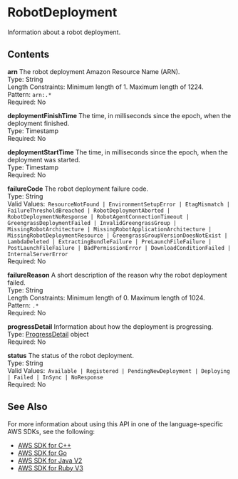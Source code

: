# RobotDeployment<a name="API_RobotDeployment"></a>

Information about a robot deployment\.

## Contents<a name="API_RobotDeployment_Contents"></a>

 **arn**   <a name="robomaker-Type-RobotDeployment-arn"></a>
The robot deployment Amazon Resource Name \(ARN\)\.  
Type: String  
Length Constraints: Minimum length of 1\. Maximum length of 1224\.  
Pattern: `arn:.*`   
Required: No

 **deploymentFinishTime**   <a name="robomaker-Type-RobotDeployment-deploymentFinishTime"></a>
The time, in milliseconds since the epoch, when the deployment finished\.  
Type: Timestamp  
Required: No

 **deploymentStartTime**   <a name="robomaker-Type-RobotDeployment-deploymentStartTime"></a>
The time, in milliseconds since the epoch, when the deployment was started\.  
Type: Timestamp  
Required: No

 **failureCode**   <a name="robomaker-Type-RobotDeployment-failureCode"></a>
The robot deployment failure code\.  
Type: String  
Valid Values:` ResourceNotFound | EnvironmentSetupError | EtagMismatch | FailureThresholdBreached | RobotDeploymentAborted | RobotDeploymentNoResponse | RobotAgentConnectionTimeout | GreengrassDeploymentFailed | InvalidGreengrassGroup | MissingRobotArchitecture | MissingRobotApplicationArchitecture | MissingRobotDeploymentResource | GreengrassGroupVersionDoesNotExist | LambdaDeleted | ExtractingBundleFailure | PreLaunchFileFailure | PostLaunchFileFailure | BadPermissionError | DownloadConditionFailed | InternalServerError`   
Required: No

 **failureReason**   <a name="robomaker-Type-RobotDeployment-failureReason"></a>
A short description of the reason why the robot deployment failed\.  
Type: String  
Length Constraints: Minimum length of 0\. Maximum length of 1024\.  
Pattern: `.*`   
Required: No

 **progressDetail**   <a name="robomaker-Type-RobotDeployment-progressDetail"></a>
Information about how the deployment is progressing\.  
Type: [ProgressDetail](API_ProgressDetail.md) object  
Required: No

 **status**   <a name="robomaker-Type-RobotDeployment-status"></a>
The status of the robot deployment\.  
Type: String  
Valid Values:` Available | Registered | PendingNewDeployment | Deploying | Failed | InSync | NoResponse`   
Required: No

## See Also<a name="API_RobotDeployment_SeeAlso"></a>

For more information about using this API in one of the language\-specific AWS SDKs, see the following:
+  [AWS SDK for C\+\+](https://docs.aws.amazon.com/goto/SdkForCpp/robomaker-2018-06-29/RobotDeployment) 
+  [AWS SDK for Go](https://docs.aws.amazon.com/goto/SdkForGoV1/robomaker-2018-06-29/RobotDeployment) 
+  [AWS SDK for Java V2](https://docs.aws.amazon.com/goto/SdkForJavaV2/robomaker-2018-06-29/RobotDeployment) 
+  [AWS SDK for Ruby V3](https://docs.aws.amazon.com/goto/SdkForRubyV3/robomaker-2018-06-29/RobotDeployment) 